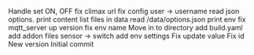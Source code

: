 Handle set ON, OFF
fix climax url
fix config user -> username
read json options.
print content
list files in data
read /data/options.json
print env
fix mqtt_server
up version
fix env name
Move in to directory
add build.yaml
add addon files
sensor -> switch
add env settings
Fix update value
Fix id
New version
Initial commit
